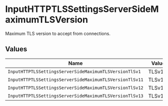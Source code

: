 # InputHTTPTLSSettingsServerSideMaximumTLSVersion

Maximum TLS version to accept from connections.


## Values

| Name                                                    | Value                                                   |
| ------------------------------------------------------- | ------------------------------------------------------- |
| `InputHTTPTLSSettingsServerSideMaximumTLSVersionTlSv1`  | TLSv1                                                   |
| `InputHTTPTLSSettingsServerSideMaximumTLSVersionTlSv11` | TLSv1.1                                                 |
| `InputHTTPTLSSettingsServerSideMaximumTLSVersionTlSv12` | TLSv1.2                                                 |
| `InputHTTPTLSSettingsServerSideMaximumTLSVersionTlSv13` | TLSv1.3                                                 |